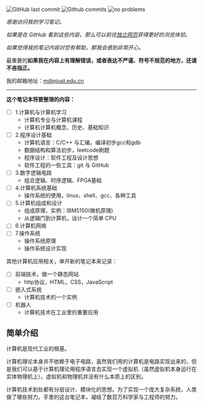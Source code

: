 
![GitHub last commit](https://badgen.net/github/last-commit/xym-ee/computer-technology/main)
![Github commits](https://badgen.net/github/commits/xym-ee/computer-technology/main)
![no problems](https://badgen.net/badge/no%20problem/(maybe)/red)

*感谢访问我的学习笔记。*

*如果是在 GitHub 看到这些内容，那么可以前往[独立网页](https://xym.work/computer-technology)获得更好的浏览体验。*

*如果觉得我的笔记内容对您有帮助，那我会感到非常开心。*

最重要的**如果我在内容上有理解错误，或者表达不严谨、符号不规范的地方，还请不吝指正。**

我的邮箱地址：<m@njust.edu.cn>

---

**这个笔记本将要整理的内容：**

- [ ] 1.计算机与计算机学习
  - 计算机专业与计算机课程
  - 计算机计算机概念、历史、基础知识
- [ ] 2.程序设计基础
  - 计算机语言：C/C++ 与汇编，编译初步gcc和gdb
  - 数据结构和算法初步，leetcode刷题
  - 程序设计：软件工程及设计思想
  - 软件工程的一些工具：git 与 GitHub
- [ ] 3.数字逻辑电路
  - 组合逻辑、时序逻辑、FPGA基础
- [ ] 4.计算机系统基础
  - 操作系统的使用，linux、shell、gcc、各种工具
- [ ] 5.计算机组成和设计
  - 组成原理，实例：IBM5150(微机原理)
  - 从逻辑门到计算机，设计一个简单 CPU
- [ ] 6.计算机网络
- [ ] 7.操作系统
  - 操作系统原理
  - 操作系统设计实现


其他计算机应用相关，单开新的笔记本来记录：
- [ ] 前端技术，做一个静态网站
  - http协议，HTML，CSS，JavaScript
- [ ] 嵌入式系统
  - 计算机技术的一个实例
- [ ] 机器人
  - 计算机技术在工业里的重要应用

## 简单介绍

<!--2022.8.22看了一些jyy的计算机系统基础习题课的想法-->
计算机是现代工业的根基。

计算机理论本身并不依赖于电子电路，虽然我们用的计算机是电路实现出来的，但是我们可以基于计算机理论用程序语言去实现一个虚拟机（虽然虚拟机本身运行在实体物理机上）。虚拟机和物理机并没有什么本质上的区别。

计算机技术到处都有分层设计、模块化的思想。为了实现一个庞大复杂系统，人类做了哪些努力。手里的这台笔记本，凝结了数百万科学家与工程师的努力。


